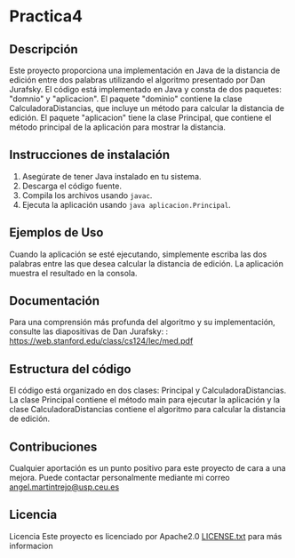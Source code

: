 # Practica4

## Descripción
Este proyecto proporciona una implementación en Java de la distancia de edición entre dos palabras utilizando el algoritmo presentado por Dan Jurafsky. El código está implementado en Java y consta de dos paquetes: "domnio" y "aplicacion". El paquete "dominio" contiene la clase CalculadoraDistancias, que incluye un método para calcular la distancia de edición. El paquete "aplicacion" tiene la clase Principal, que contiene el método principal de la aplicación para mostrar la distancia.

## Instrucciones de instalación
1. Asegúrate de tener Java instalado en tu sistema.
2. Descarga el código fuente.
3. Compila los archivos usando `javac`.
4. Ejecuta la aplicación usando `java aplicacion.Principal`.

## Ejemplos de Uso 
Cuando la aplicación se esté ejecutando, simplemente escriba las dos palabras entre las que desea calcular la distancia de edición. La aplicación muestra el resultado en la consola.

## Documentación
Para una comprensión más profunda del algoritmo y su implementación, consulte las diapositivas de Dan Jurafsky: : https://web.stanford.edu/class/cs124/lec/med.pdf

##  Estructura del código
El código está organizado en dos clases: Principal y CalculadoraDistancias. La clase Principal contiene el método main para ejecutar la aplicación y la clase CalculadoraDistancias contiene el algoritmo para calcular la distancia de edición.

## Contribuciones
Cualquier aportación es un punto positivo para este proyecto de cara a una mejora. Puede contactar personalmente mediante mi correo angel.martintrejo@usp.ceu.es

## Licencia
Licencia Este proyecto es licenciado por Apache2.0 [LICENSE.txt](LICENSE.txt) para más informacion
